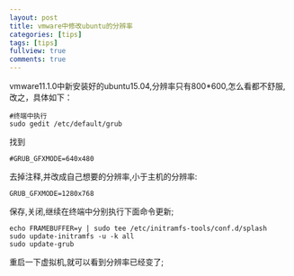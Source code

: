 ```yaml
---
layout: post
title: vmware中修改ubuntu的分辨率
categories: [tips]
tags: [tips]
fullview: true
comments: true
---
```



vmware11.1.0中新安装好的ubuntu15.04,分辨率只有800*600,怎么看都不舒服,改之，具体如下：

<pre>
<code>#终端中执行
sudo gedit /etc/default/grub</code></pre>

<p>找到</p>

<pre>
<code>#GRUB_GFXMODE=640x480</code></pre>

<p>去掉注释,并改成自己想要的分辨率,小于主机的分辨率:</p>

<pre>
<code>GRUB_GFXMODE=1280x768</code></pre>

<p>保存,关闭,继续在终端中分别执行下面命令更新;</p>

<pre>
<code>echo FRAMEBUFFER=y | sudo tee /etc/initramfs-tools/conf.d/splash
sudo update-initramfs -u -k all 
sudo update-grub</code></pre>

<p>重启一下虚拟机,就可以看到分辨率已经变了;</p>
